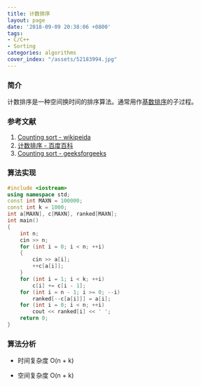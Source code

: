 ```yaml
---
title: 计数排序
layout: page
date: '2018-09-09 20:38:06 +0800'
tags:
- C/C++
- Sorting
categories: algorithms
cover_index: "/assets/52183994.jpg"
---
```


### 简介

计数排序是一种空间换时间的排序算法。通常用作[基数排序](https://en.wikipedia.org/wiki/Radix_sort)的子过程。

### 参考文献

1. [Counting sort - wikipeida](http://en.wikipedia.org/wiki/Counting_sort)
2. [计数排序 - 百度百科](https://baike.baidu.com/item/%E8%AE%A1%E6%95%B0%E6%8E%92%E5%BA%8F)
3. [Counting sort - geeksforgeeks](https://www.cdn.geeksforgeeks.org/counting-sort/)

### 算法实现

```cpp
#include <iostream>
using namespace std;
const int MAXN = 100000;
const int k = 1000;
int a[MAXN], c[MAXN], ranked[MAXN];
int main()
{
    int n;
    cin >> n;
    for (int i = 0; i < n; ++i)
    {
        cin >> a[i];
        ++c[a[i]];
    }
    for (int i = 1; i < k; ++i)
        c[i] += c[i - 1];
    for (int i = n - 1; i >= 0; --i)
        ranked[--c[a[i]]] = a[i];
    for (int i = 0; i < n; ++i)
        cout << ranked[i] << ' ';
    return 0;
}
```

### 算法分析

* 时间复杂度 O(n + k)

* 空间复杂度 O(n + k)
